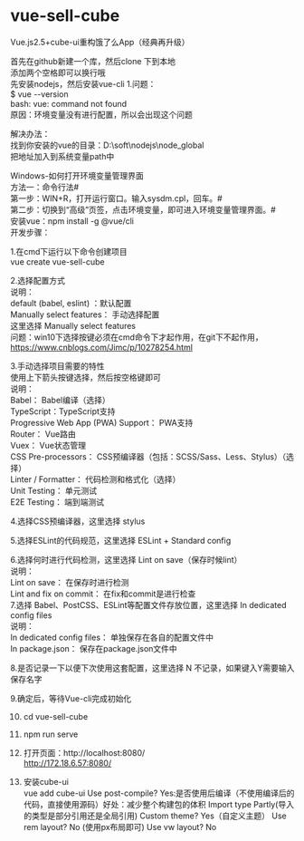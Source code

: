 # vue-sell-cube  
Vue.js2.5+cube-ui重构饿了么App（经典再升级）  

首先在github新建一个库，然后clone 下到本地  
添加两个空格即可以换行哦  
先安装nodejs，然后安装vue-cli
1.问题：  
$ vue --version  
bash: vue: command not found  
原因：环境变量没有进行配置，所以会出现这个问题  

解决办法：  
找到你安装的vue的目录：D:\soft\nodejs\node_global  
把地址加入到系统变量path中  

Windows-如何打开环境变量管理界面    
方法一：命令行法#  
第一步：WIN+R，打开运行窗口。输入sysdm.cpl，回车。#  
第二步：切换到“高级”页签，点击环境变量，即可进入环境变量管理界面。#  
安装vue：npm install -g @vue/cli  
开发步骤：  

1.在cmd下运行以下命令创建项目  
    vue create vue-sell-cube  

2.选择配置方式  
    说明：  
    default (babel, eslint) ：默认配置  
    Manually select features： 手动选择配置  
    这里选择 Manually select features  
    问题：win10下选择按键必须在cmd命令下才起作用，在git下不起作用，https://www.cnblogs.com/Jimc/p/10278254.html  

3.手动选择项目需要的特性    
    使用上下箭头按键选择，然后按空格键即可    
    说明：    
    Babel： Babel编译（选择）    
    TypeScript：TypeScript支持  
    Progressive Web App (PWA) Support： PWA支持  
    Router： Vue路由  
    Vuex： Vue状态管理  
    CSS Pre-processors： CSS预编译器（包括：SCSS/Sass、Less、Stylus）（选择）  
    Linter / Formatter： 代码检测和格式化（选择）  
    Unit Testing： 单元测试  
    E2E Testing： 端到端测试  

4.选择CSS预编译器，这里选择 stylus    

5.选择ESLint的代码规范，这里选择 ESLint + Standard config   
 
6.选择何时进行代码检测，这里选择 Lint on save（保存时候lint）  
    说明：  
    Lint on save： 在保存时进行检测  
    Lint and fix on commit： 在fix和commit是进行检查  
7.选择 Babel、PostCSS、ESLint等配置文件存放位置，这里选择 In dedicated config files  
    说明：  
    In dedicated config files： 单独保存在各自的配置文件中  
    In package.json： 保存在package.json文件中  

8.是否记录一下以便下次使用这套配置，这里选择 N 不记录，如果键入Y需要输入保存名字  

9.确定后，等待Vue-cli完成初始化  

10. cd vue-sell-cube  

11. npm run serve   

12. 打开页面：http://localhost:8080/  
              http://172.18.6.57:8080/  

13. 安装cube-ui  
   vue add cube-ui
    Use post-compile?  Yes:是否使用后编译（不使用编译后的代码，直接使用源码）好处：减少整个构建包的体积
   Import type Partly(导入的类型是部分引用还是全局引用)
   Custom theme? Yes（自定义主题）
    Use rem layout? No (使用px布局即可)
    Use vw layout? No

